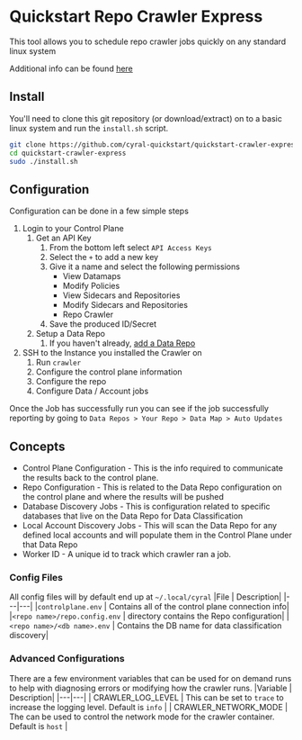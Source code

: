# Quickstart Repo Crawler Express

This tool allows you to schedule repo crawler jobs quickly on any standard linux system

Additional info can be found [here](https://cyral.com/docs/data-repos/repo-crawler/)

## Install

You'll need to clone this git repository (or download/extract) on to a basic linux system and run the `install.sh` script.

``` bash
git clone https://github.com/cyral-quickstart/quickstart-crawler-express.git
cd quickstart-crawler-express
sudo ./install.sh
```

## Configuration

Configuration can be done in a few simple steps

1) Login to your Control Plane
    1) Get an API Key
        1) From the bottom left select `API Access Keys`
        1) Select the `+` to add a new key
        1) Give it a name and select the following permissions
            * View Datamaps
            * Modify Policies
            * View Sidecars and Repositories
            * Modify Sidecars and Repositories
            * Repo Crawler
        1) Save the produced ID/Secret
    1) Setup a Data Repo
        1) If you haven't already, [add a Data Repo](https://cyral.com/docs/v4.6/manage-repositories/repo-track)
1) SSH to the Instance you installed the Crawler on
    1) Run `crawler`
    1) Configure the control plane information
    1) Configure the repo
    1) Configure Data / Account jobs

Once the Job has successfully run you can see if the job successfully reporting by going to `Data Repos > Your Repo > Data Map > Auto Updates`

## Concepts

* Control Plane Configuration - This is the info required to communicate the results back to the control plane.
* Repo Configuration - This is related to the Data Repo configuration on the control plane and where the results will be pushed
* Database Discovery Jobs - This is configuration related to specific databases that live on the Data Repo for Data Classification
* Local Account Discovery Jobs - This will scan the Data Repo for any defined local accounts and will populate them in the Control Plane under that Data Repo
* Worker ID - A unique id to track which crawler ran a job.

### Config Files

All config files will by default end up at `~/.local/cyral`
|File | Description|
|---|---|
|`controlplane.env` | Contains all of the control plane connection info|
|`<repo name>/repo.config.env` | directory contains the Repo configuration|
|`<repo name>/<db name>.env` | Contains the DB name for data classification discovery|

### Advanced Configurations

There are a few environment variables that can be used for on demand runs to help with diagnosing errors or modifying how the crawler runs.
|Variable | Description|
|---|---|
| CRAWLER_LOG_LEVEL | This can be set to `trace` to increase the logging level. Default is `info` |
| CRAWLER_NETWORK_MODE | The can be used to control the network mode for the crawler container. Default is `host` |
